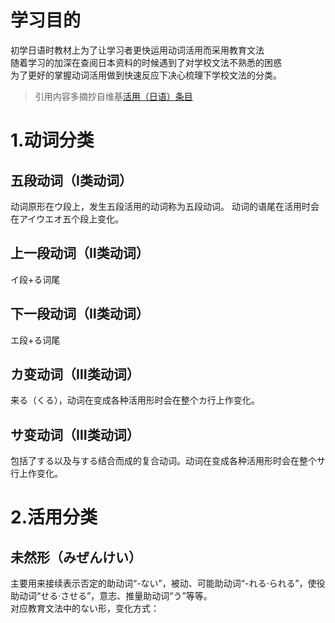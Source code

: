 # 学习目的
初学日语时教材上为了让学习者更快运用动词活用而采用教育文法  
随着学习的加深在查阅日本资料的时候遇到了对学校文法不熟悉的困惑  
为了更好的掌握动词活用做到快速反应下决心梳理下学校文法的分类。
> 引用内容多摘抄自维基[活用（日语）条目](https://zh.wikipedia.org/wiki/%E6%B4%BB%E7%94%A8_(%E6%97%A5%E8%AA%9E))
# 1.动词分类 
## 五段动词（I类动词）
  动词原形在ウ段上，发生五段活用的动词称为五段动词。
  动词的语尾在活用时会在アイウエオ五个段上变化。

## 上一段动词（Ⅱ类动词）
  イ段+る词尾
  
## 下一段动词（Ⅱ类动词）
  エ段+る词尾
  
## カ变动词（Ⅲ类动词）
  来る（くる），动词在变成各种活用形时会在整个カ行上作变化。
  
## サ变动词（Ⅲ类动词）
  包括了する以及与する结合而成的复合动词。动词在变成各种活用形时会在整个サ行上作变化。

# 2.活用分类
## 未然形（みぜんけい）
  主要用来接续表示否定的助动词“-ない”，被动、可能助动词“-れる‧られる”，使役助动词“せる‧させる”，意志、推量助动词“う”等等。  
  对应教育文法中的ない形，变化方式：
